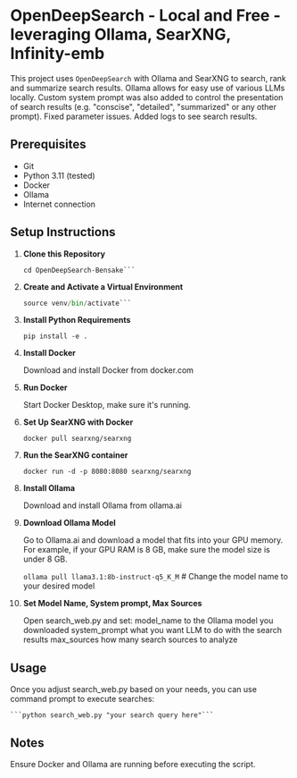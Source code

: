 # OpenDeepSearch - Local and Free - leveraging Ollama, SearXNG, Infinity-emb

This project uses `OpenDeepSearch` with Ollama and SearXNG to search, rank and summarize search results. Ollama allows for easy use of various LLMs locally. Custom system prompt was also added to control the presentation of search results (e.g. "conscise", "detailed", "summarized" or any other prompt). Fixed parameter issues. Added logs to see search results.

## Prerequisites
- Git
- Python 3.11 (tested)
- Docker
- Ollama
- Internet connection

## Setup Instructions

1. **Clone this Repository**
   
   ```git clone https://github.com/Bensake/OpenDeepSearch-Bensake.git
   cd OpenDeepSearch-Bensake```
   
2. **Create and Activate a Virtual Environment**

	```python -m venv venv
   source venv/bin/activate```
   
3. **Install Python Requirements**   

	```pip install -e .```
	
4. **Install Docker**	
	
	Download and install Docker from docker.com
	
5. **Run Docker**	

	Start Docker Desktop, make sure it's running.
	
6. **Set Up SearXNG with Docker**

	```docker pull searxng/searxng```
	
7. **Run the SearXNG container**	

	```docker run -d -p 8080:8080 searxng/searxng```
	
8. **Install Ollama**	

	Download and install Ollama from ollama.ai
	
9. **Download Ollama Model**	

	Go to Ollama.ai and download a model that fits into your GPU memory. For example, if your GPU RAM is 8 GB, make sure the model size is under 8 GB.
	
	```ollama pull llama3.1:8b-instruct-q5_K_M``` # Change the model name to your desired model

10. **Set Model Name, System prompt, Max Sources**

	Open search_web.py and set:
	model_name    to the Ollama model you downloaded
	system_prompt    what you want LLM to do with the search results
	max_sources    how many search sources to analyze
	
## Usage	

Once you adjust search_web.py based on your needs, you can use command prompt to execute searches:

	```python search_web.py "your search query here"```
	
## Notes

Ensure Docker and Ollama are running before executing the script.

	